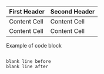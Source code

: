 | First Header  | Second Header |
| ------------- | ------------- |
| Content Cell  | Content Cell  |
| Content Cell  | Content Cell  |


Example of code block


~~~

blank line before
blank line after

~~~
